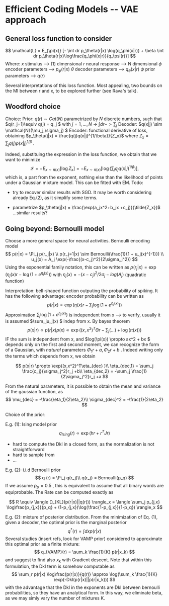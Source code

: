 # Efficient Coding Models -- VAE approach

## General loss function to consider

$$
\mathcal{L} = E_{\pi(x)} [- \int dr p_\theta(r|x) \log(q_\phi(x|r)) + \beta \int dr p_\theta(r|x)\log\frac{q_\phi(x|r)}{q_\psi(r)}]
$$
Where: $x$ stimulus --> (1) dimensional
$r$ neural response --> N dimensional
$\phi$ encoder parameters --> $p_\phi(r|x)$
$\theta$ decoder parameters --> $q_\theta(x|r)$
$\psi$ prior parameters --> $q(r)$ 

Several interpretations of this loss function. Most appealing, two bounds on the MI between r and x, to be explored further (see Rava's talk).

## Woodford choice

Choice:
Prior:  $q(r) \sim Cat(N)$ parametrized by $N$ discrete numbers, such that $q(r_j=1)\equiv q(j) = q_j $ with $j=1,...,N$  -> $\int dr -> \sum_j$
Decoder: $q(x|j) \sim \mathcal{N}(\mu_j,\sigma_j) $ 
Encoder: functional derivative of loss, obtaining $p_\theta(j|x) = \frac{q(j)q(x|j)^{1/\beta}}{Z_x}$ where $Z_x = \sum_j q(j)p(x|j)^{1/\beta}$  .

Indeed, substituing the expression in the loss function, we obtain that we want to minimize
$$
\mathcal{L} = -E_{x\sim \pi(x)}[\log Z_x] = -E_{x\sim \pi(x)}[\log (\sum_j q_jq(x|j)^{1/\beta})],
$$
which is, a part from the exponent, nothing else than the likelihood of points under a Gaussian mixture model. This can be fitted with EM.
Todo: 

* try to recover similar results with SGD. It may be worth considering already Eq.(2), as it simplify some terms.

* parametrize $p_\theta(j|x) = \frac{\exp(a_jx^2+b_jx +c_j)}{\tilde{Z_x}}$ ...similar results?

## Going beyond: Bernoulli model

Choose a more general space for neural activities.
Bernoulli encoding model
$$
p(r|x) = \Pi_j p(r_j|x) \\
p(r_j=1|x) \sim Bernoulli(\frac{1}{1 + u_j(x)^{-1}}) \\
u_j(x) = A_j \exp(-\frac{(x-c_j)^2}{2\sigma_j^2})
$$
Using the exponential family notation, this can be written as $p(r_j|x) = \exp\left(\eta_j(x)r - \log(1+e^{\eta_j(x)})\right)$ with $\eta_j(x) = -(x-c_j)^2/2\sigma_j - log(A_j)$ (quadratic function)

Interpretation: bell-shaped function outputing the probability of spiking. It has the following advantage: encoder probability can be written as
$$
p(r|x) =\exp(\eta(x)r - \sum_j\log(1+e^{\eta_j(x)}) )
$$
Approximation $\sum_j \log(1 + e^{\eta_j(x)})$ is independent from x --> to verify, usually it is assumed $\sum_ju_j(x) $ indep from x.
By bayes theorem
$$
p(x|r) \propto p(r|x)p(x) \propto \exp((x,x^2)^T\Theta r - \sum_j(...) + \log(\pi(x)))
$$
IF the sum is independent from x, and $log(\pi(x)) \propto ax^2 + bx $  depends only on the first and second moment, we can recognize the form of a Gaussian, with *natural* parameters $\Phi_1r + a, \Phi_2r + b$ . Indeed writing only the terms which depends from x, we obtain


$$
p(x|r) \propto \exp((x,x^2)^T\eta_{dec} )\\
\eta_{dec,1} = \sum_j \frac{c_j}{\sigma_j^2}r_j +b\\
\eta_{dec,2} = -\sum_j \frac{1}{2\sigma_j^2}r_j +a
$$

 From the natural parameters, it is possible to obtain the mean and variance of the gaussian function, as
$$
\mu_{dec} = -\frac{\eta_1}{2\eta_2}\\
\sigma_{dec}^2 = -\frac{1}{2\eta_2}
$$


Choice of the prior:

E.g. (1): Ising model prior
$$
q_{Ising}(r)  \propto \exp(hr + r^TJr)
$$

* hard to compute the Dkl in a closed form, as the normalization is not straightforward
* hard to sample from
* ...

E.g. (2): i.i.d Bernoulli prior
$$
q (r)	 = \Pi_j q(r_j)\\
q(r_j) = Bernoulli(p_q)
$$
If we assume $p_p=0.5$ , this is equivalent to assume that all binary words are equiprobable. The Rate can be computed exactly as


$$
R \equiv \langle D_{KL}(p(r|x)||q(r))) \rangle_x = \langle \sum_j p_{j,x} \log\frac{p_{j,x}}{p_q} + (1-p_{j,x})\log(\frac{1-p_{j,x}}{1-p_q}) 	\rangle_x
$$


E.g. (2): mixture of posterior distribution.  From the minimization of Eq. (1), given a decoder, the optimal prior is the marginal posterior
$$
q^*(r) = \int dx p(r|x)
$$
Several studies (insert refs, look for VAMP prior) considered to approximate this optimal prior as a finite mixture:
$$
q_{VAMP}(r) = \sum_k \frac{1}{K} p(r|x_k)
$$
and suggest to find also $x_k$ with Gradient descent. Note that within this formulation, the Dkl term is somehow computable as 
$$
\sum_r p(r|x) \log\frac{p(r|x)}{q(r)} \approx \log(\sum_k \frac{1}{K} \exp(-Dkl(p(r|x)||p(r|x_k)))
$$
with the advantage that the Dkl in the exponents are Dkl between bernoulli probabilities, so they have an analytical form.  In this way, we  eliminate beta, as  we may simly vary the number of mixtures K.				